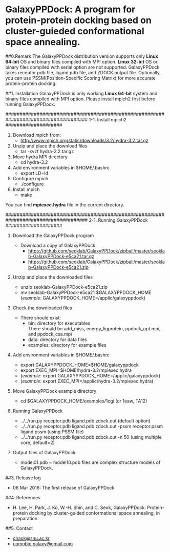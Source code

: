 # GalaxyPPDock: A program for protein-protein docking based on cluster-guieded conformational space annealing.

##0.Remark
The GalaxyPPDock distribution version supports only **Linux 64-bit** OS and binary files compiled with MPI option.
**Linux 32-bit** OS or binary files compiled with serial option are not supported.
GalaxyPPDock takes receptor pdb file, ligand pdb file, and ZDOCK output file.
Optionally, you can use PSSM(Position-Specific Scoring Matrix) for more accurate protein-protein docking.

##1. Installation
GalaxyPPDock is only working **Linux 64-bit** system and binary files compiled with MPI option.
Please install mpich2 first before running GalaxyPPDock.

#####################################################################################
1-1. Install mpich2
####################
1. Download mpich from:
   * http://www.mpich.org/static/downloads/3.2/hydra-3.2.tar.gz
2. Unzip and place the download files
   * tar -xvzf hydra-3.2.tar.gz
3. Move hydra MPI directory
   * cd hydra-3.2
4. Add environment variables in $HOME/.bashrc
   * export LD=ld
5. Configure mpich
   * ./configure
6. Install mpich
   * make

You can find **mpiexec.hydra** file in the current directory.

#####################################################################################
2-1. Running GalaxyPPDock
####################
1. Download the GalaxyPPDock program
   * Download a copy of GalaxyPPDock
      * https://github.com/seoklab/GalaxyPPDock/zipball/master/seoklab-GalaxyPPDock-e5ca21.tar.gz
      * https://github.com/seoklab/GalaxyPPDock/zipball/master/seoklab-GalaxyPPDock-e5ca21.zip
2. Unzip and place the downloaded files
   * unzip seoklab-GalaxyPPDock-e5ca21.zip
   * mv seoklab-GalaxyPPDock-e5ca21 $GALAXYPPDOCK_HOME
      (*example*: GALAXYPPDOCK_HOME=/applic/galaxyppdock)

3. Check the downloaded files
   * There should exist:
      * bin: directory for executables  
      There should be add_miss, energy_ligprotein, ppdock_opt.mpi, and ppdock_csa.mpi
      * data: directory for data files
      * examples: directory for example files

4. Add environment variables in $HOME/.bashrc
   * export GALAXYPPDOCK_HOME=$HOME/galaxyppdock
   * export EXEC_MPI=$HOME/hydra-3.2/mpiexec.hydra
   * (*example*: export GALAXYPPDOCK_HOME=/applic/galaxyppdock)
   * (*example*: export EXEC_MPI=/applic/hydra-3.2/mpiexec.hydra)

5. Move GalaxyPPDock example directory
   * cd $GALAXYPPDOCK_HOME/examples/1cgi (or 1eaw, TA12)

6. Running GalaxyPPDock
   * ../../run.py receptor.pdb ligand.pdb zdock.out (default option)
   * ../../run.py receptor.pdb ligand.pdb zdock.out -pssm receptor.pssm ligand.pssm (using PSSM file)
   * ../../run.py receptor.pdb ligand.pdb zdock.out -n 50 (using multiple core, default=2)

7. Output files of GalaxyPPDock
   * model01.pdb ~ model10.pdb files are complex structure models of GalaxyPPDock.

##3. Release log
   * 06 Mar 2016: The first release of GalaxyPPDock

##4. References
   * H. Lee, H. Park, J. Ko, W.-H. Shin, and C. Seok, GalaxyPPDock: Protein-protein docking by cluster-guided conformational space annealing, in preparation.

##5. Contact
   * chaok@snu.ac.kr
   * compbio.galaxy@gmail.com
